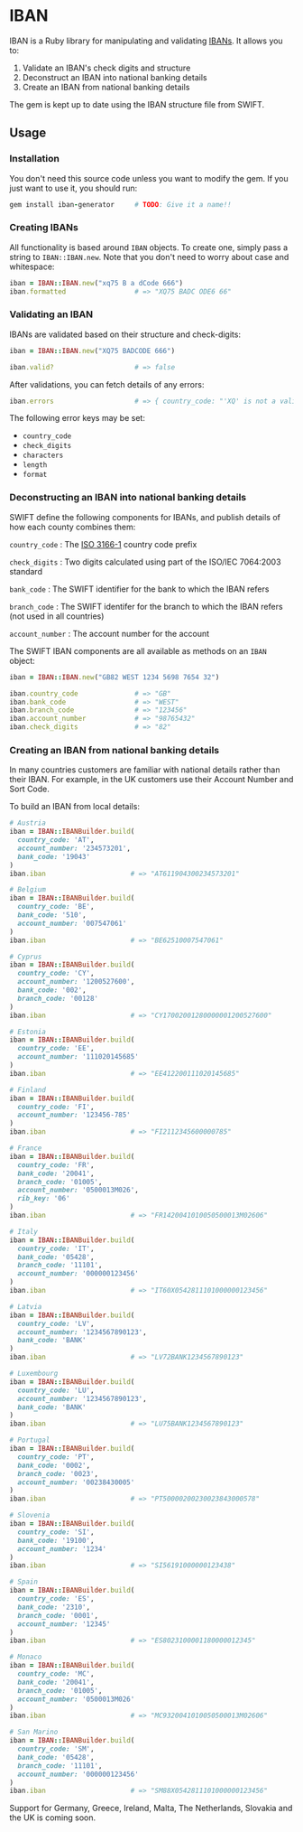 # IBAN

IBAN is a Ruby library for manipulating and validating
[IBANs](http://en.wikipedia.org/wiki/International_Bank_Account_Number). It
allows you to:
1) Validate an IBAN's check digits and structure
2) Deconstruct an IBAN into national banking details
3) Create an IBAN from national banking details

The gem is kept up to date using the IBAN structure file from SWIFT.

## Usage

### Installation

You don't need this source code unless you want to modify the gem. If you just
want to use it, you should run:

```ruby
gem install iban-generator     # TODO: Give it a name!!
```

### Creating IBANs

All functionality is based around `IBAN` objects. To create one, simply pass a
string to `IBAN::IBAN.new`. Note that you don't need to worry about case and
whitespace:

```ruby
iban = IBAN::IBAN.new("xq75 B a dCode 666")
iban.formatted                 # => "XQ75 BADC ODE6 66"
```

### Validating an IBAN

IBANs are validated based on their structure and check-digits:

```ruby
iban = IBAN::IBAN.new("XQ75 BADCODE 666")

iban.valid?                    # => false
```

After validations, you can fetch details of any errors:

```ruby
iban.errors                    # => { country_code: "'XQ' is not a valid..." }
```

The following error keys may be set:
- `country_code`
- `check_digits`
- `characters`
- `length`
- `format`

### Deconstructing an IBAN into national banking details

SWIFT define the following components for IBANs, and publish details of how each
county combines them:

`country_code`
:    The [ISO 3166-1](http://en.wikipedia.org/wiki/ISO_3166-1_alpha-2#Officially_assigned_code_elements) country code prefix

`check_digits`
:    Two digits calculated using part of the ISO/IEC 7064:2003 standard

`bank_code`
:    The SWIFT identifier for the bank to which the IBAN refers

`branch_code`
:    The SWIFT identifer for the branch to which the IBAN refers (not used in all countries)

`account_number`
:    The account number for the account

The SWIFT IBAN components are all available as methods on an `IBAN` object:

```ruby
iban = IBAN::IBAN.new("GB82 WEST 1234 5698 7654 32")

iban.country_code              # => "GB"
iban.bank_code                 # => "WEST"
iban.branch_code               # => "123456"
iban.account_number            # => "98765432"
iban.check_digits              # => "82"
```

### Creating an IBAN from national banking details

In many countries customers are familiar with national details rather than
their IBAN. For example, in the UK customers use their Account Number and Sort
Code.

To build an IBAN from local details:

```ruby
# Austria
iban = IBAN::IBANBuilder.build(
  country_code: 'AT',
  account_number: '234573201',
  bank_code: '19043'
)
iban.iban                     # => "AT611904300234573201"

# Belgium
iban = IBAN::IBANBuilder.build(
  country_code: 'BE',
  bank_code: '510',
  account_number: '007547061'
)
iban.iban                     # => "BE62510007547061"

# Cyprus
iban = IBAN::IBANBuilder.build(
  country_code: 'CY',
  account_number: '1200527600',
  bank_code: '002',
  branch_code: '00128'
)
iban.iban                     # => "CY17002001280000001200527600"

# Estonia
iban = IBAN::IBANBuilder.build(
  country_code: 'EE',
  account_number: '111020145685'
)
iban.iban                     # => "EE412200111020145685"

# Finland
iban = IBAN::IBANBuilder.build(
  country_code: 'FI',
  account_number: '123456-785'
)
iban.iban                     # => "FI2112345600000785"

# France
iban = IBAN::IBANBuilder.build(
  country_code: 'FR',
  bank_code: '20041',
  branch_code: '01005',
  account_number: '0500013M026',
  rib_key: '06'
)
iban.iban                     # => "FR1420041010050500013M02606"

# Italy
iban = IBAN::IBANBuilder.build(
  country_code: 'IT',
  bank_code: '05428',
  branch_code: '11101',
  account_number: '000000123456'
)
iban.iban                     # => "IT60X0542811101000000123456"

# Latvia
iban = IBAN::IBANBuilder.build(
  country_code: 'LV',
  account_number: '1234567890123',
  bank_code: 'BANK'
)
iban.iban                     # => "LV72BANK1234567890123"

# Luxembourg
iban = IBAN::IBANBuilder.build(
  country_code: 'LU',
  account_number: '1234567890123',
  bank_code: 'BANK'
)
iban.iban                     # => "LU75BANK1234567890123"

# Portugal
iban = IBAN::IBANBuilder.build(
  country_code: 'PT',
  bank_code: '0002',
  branch_code: '0023',
  account_number: '00238430005'
)
iban.iban                     # => "PT50000200230023843000578"

# Slovenia
iban = IBAN::IBANBuilder.build(
  country_code: 'SI',
  bank_code: '19100',
  account_number: '1234'
)
iban.iban                     # => "SI56191000000123438"

# Spain
iban = IBAN::IBANBuilder.build(
  country_code: 'ES',
  bank_code: '2310',
  branch_code: '0001',
  account_number: '12345'
)
iban.iban                     # => "ES8023100001180000012345"

# Monaco
iban = IBAN::IBANBuilder.build(
  country_code: 'MC',
  bank_code: '20041',
  branch_code: '01005',
  account_number: '0500013M026'
)
iban.iban                     # => "MC9320041010050500013M02606"

# San Marino
iban = IBAN::IBANBuilder.build(
  country_code: 'SM',
  bank_code: '05428',
  branch_code: '11101',
  account_number: '000000123456'
)
iban.iban                     # => "SM88X0542811101000000123456"
```

Support for Germany, Greece, Ireland, Malta, The Netherlands, Slovakia and the
UK is coming soon.
